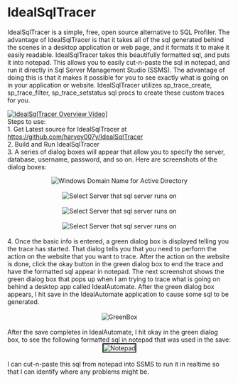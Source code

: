 # IdealSqlTracer
IdealSqlTracer is a simple, free, open source alternative to SQL Profiler. The advantage of IdealSqlTracer is that it takes all of the sql generated behind the scenes in a desktop application or web page, and it formats it to make it easily readable. IdealSqlTracer takes this beautifully formatted sql, and puts it into notepad. This allows you to easily cut-n-paste the sql in notepad, and run it directly in Sql Server Management Studio (SSMS). The advantage of doing this is that it makes it possible for you to see exactly what is going on in your application or website. IdealSqlTracer utilizes sp_trace_create, sp_trace_filter, sp_trace_setstatus sql procs to create these custom traces for you.<br/>

[![IdealSqlTracer Overview Video](http://www.idealautomate.com/images/IdealSqlTracer.PNG)](https://www.youtube.com/watch?v=oek38x27tzc)]
<br/>
  Steps to use:<br/>
      1. Get Latest source for IdealSqlTracer at https://github.com/harvey007y/IdealSqlTracer <br/>
      2. Build and Run IdealSqlTracer<br/>
      3. A series of dialog boxes will appear that allow you to specify the server, database, username, password, and so on. Here are screenshots of the dialog boxes:<br/>
      <center><img src="http://www.idealautomate.com/images/DomainName.PNG" border="0" alt="Windows Domain Name for Active Directory" /></center><br/>
            <center><img src="http://www.idealautomate.com/images/SelectServer.PNG" border="0" alt="Select Server that sql server runs on" /></center><br/>
                        <center><img src="http://www.idealautomate.com/images/Database.PNG" border="0" alt="Select Server that sql server runs on" /></center><br/>
                        <center><img src="http://www.idealautomate.com/images/Filters.PNG" border="0" alt="Select Server that sql server runs on" /></center><br/>
                        4. Once the basic info is entered, a green dialog box is displayed telling you the trace has started. That dialog tells you that you need to perform the action on the website that you want to trace. After the action on the website is done, click the okay button in the green dialog box to end the trace and have the formatted sql appear in notepad.  The next screenshot shows the green dialog box that pops up when I am trying to trace what is going on behind a desktop app called IdealAutomate. After the green dialog box appears, I hit save in the IdealAutomate application to cause some sql to be generated. <br/><br/>
          <center><img src="http://www.idealautomate.com/images/GreenBox.PNG" border="0" alt="GreenBox" /></center><br/>
          After the save completes in IdealAutomate, I hit okay in the green dialog box, to see the following formatted sql in notepad that was used in the save:
           <center><img src="http://www.idealautomate.com/images/Notepad.PNG" border="2" alt="Notepad" /></center><br/>
           I can cut-n-paste this sql from notepad into SSMS to run it in realtime so that I can identify where any problems might be.

          
     
     
